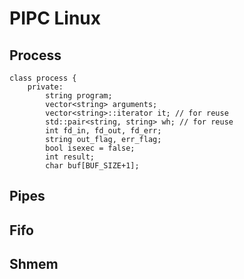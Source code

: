 # PIPC Linux

## Process
```
class process {
	private:
		string program;
		vector<string> arguments;
		vector<string>::iterator it; // for reuse
		std::pair<string, string> wh; // for reuse
		int fd_in, fd_out, fd_err;
		string out_flag, err_flag;
		bool isexec = false;
		int result;
		char buf[BUF_SIZE+1];
```

## Pipes


## Fifo


## Shmem


